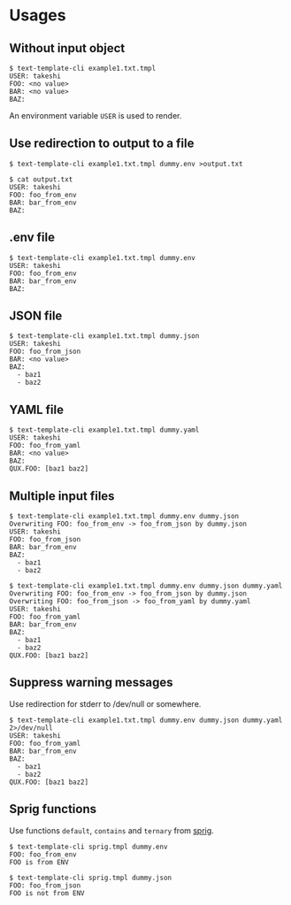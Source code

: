 # Usages

## Without input object

```
$ text-template-cli example1.txt.tmpl
USER: takeshi
FOO: <no value>
BAR: <no value>
BAZ:
```

An environment variable `USER` is used to render.

## Use redirection to output to a file

```
$ text-template-cli example1.txt.tmpl dummy.env >output.txt
```

```
$ cat output.txt
USER: takeshi
FOO: foo_from_env
BAR: bar_from_env
BAZ:
```

## .env file

```
$ text-template-cli example1.txt.tmpl dummy.env
USER: takeshi
FOO: foo_from_env
BAR: bar_from_env
BAZ:
```

## JSON file

```
$ text-template-cli example1.txt.tmpl dummy.json
USER: takeshi
FOO: foo_from_json
BAR: <no value>
BAZ:
  - baz1
  - baz2
```

## YAML file

```
$ text-template-cli example1.txt.tmpl dummy.yaml
USER: takeshi
FOO: foo_from_yaml
BAR: <no value>
BAZ:
QUX.FOO: [baz1 baz2]
```

## Multiple input files

```
$ text-template-cli example1.txt.tmpl dummy.env dummy.json
Overwriting FOO: foo_from_env -> foo_from_json by dummy.json
USER: takeshi
FOO: foo_from_json
BAR: bar_from_env
BAZ:
  - baz1
  - baz2
```

```
$ text-template-cli example1.txt.tmpl dummy.env dummy.json dummy.yaml
Overwriting FOO: foo_from_env -> foo_from_json by dummy.json
Overwriting FOO: foo_from_json -> foo_from_yaml by dummy.yaml
USER: takeshi
FOO: foo_from_yaml
BAR: bar_from_env
BAZ:
  - baz1
  - baz2
QUX.FOO: [baz1 baz2]
```

## Suppress warning messages

Use redirection for stderr to /dev/null or somewhere.

```
$ text-template-cli example1.txt.tmpl dummy.env dummy.json dummy.yaml 2>/dev/null
USER: takeshi
FOO: foo_from_yaml
BAR: bar_from_env
BAZ:
  - baz1
  - baz2
QUX.FOO: [baz1 baz2]
```

## Sprig functions

Use functions `default`, `contains` and `ternary` from [sprig](https://masterminds.github.io/sprig/).

```
$ text-template-cli sprig.tmpl dummy.env
FOO: foo_from_env
FOO is from ENV
```

```
$ text-template-cli sprig.tmpl dummy.json
FOO: foo_from_json
FOO is not from ENV
```
